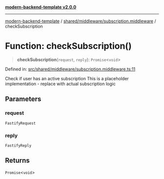 [**modern-backend-template v2.0.0**](../../../../README.md)

***

[modern-backend-template](../../../../modules.md) / [shared/middleware/subscription.middleware](../README.md) / checkSubscription

# Function: checkSubscription()

> **checkSubscription**(`request`, `reply`): `Promise`\<`void`\>

Defined in: [src/shared/middleware/subscription.middleware.ts:11](https://github.com/maemreyo/saas-4cus-nodejs/blob/2a5b3f3aa11335dfa561e80e1feabb8e6084261e/src/shared/middleware/subscription.middleware.ts#L11)

Check if user has an active subscription
This is a placeholder implementation - replace with actual subscription logic

## Parameters

### request

`FastifyRequest`

### reply

`FastifyReply`

## Returns

`Promise`\<`void`\>
